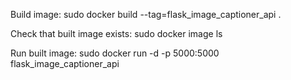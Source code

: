 Build image:
sudo docker build --tag=flask_image_captioner_api . 

Check that built image exists:
sudo docker image ls 

Run built image:
sudo docker run -d -p 5000:5000 flask_image_captioner_api